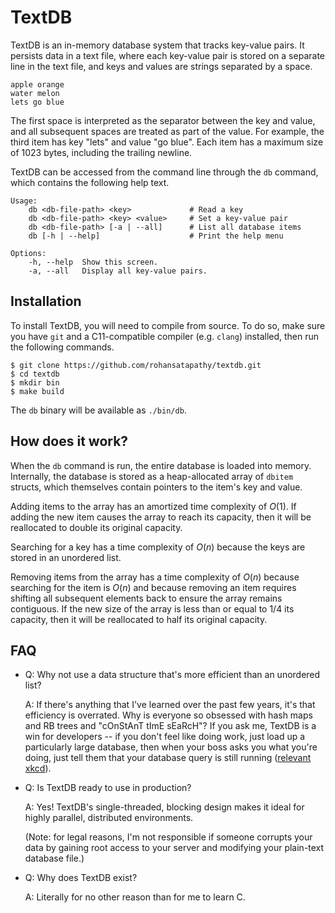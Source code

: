 # TextDB

TextDB is an in-memory database system that tracks key-value pairs. It persists
data in a text file, where each key-value pair is stored on a separate line 
in the text file, and keys and values are strings separated by a space. 

```
apple orange
water melon
lets go blue
```

The first space is interpreted as the separator between the key and value,
and all subsequent spaces are treated as part of the value. For example,
the third item has key "lets" and value "go blue". Each item has a maximum
size of 1023 bytes, including the trailing newline.

TextDB can be accessed from the command line through the `db` command, which
contains the following help text.

```
Usage:
    db <db-file-path> <key>             # Read a key
    db <db-file-path> <key> <value>     # Set a key-value pair
    db <db-file-path> [-a | --all]      # List all database items
    db [-h | --help]                    # Print the help menu

Options:
    -h, --help  Show this screen.
    -a, --all   Display all key-value pairs.
```

## Installation

To install TextDB, you will need to compile from source. To do so, make sure
you have `git` and a C11-compatible compiler (e.g. `clang`) installed, then run 
the following commands.

```console
$ git clone https://github.com/rohansatapathy/textdb.git
$ cd textdb
$ mkdir bin
$ make build
```

The `db` binary will be available as `./bin/db`.

## How does it work?

When the `db` command is run, the entire database is loaded into memory.
Internally, the database is stored as a heap-allocated array of `dbitem`
structs, which themselves contain pointers to the item's key and value.

Adding items to the array has an amortized time complexity of $O(1)$. If adding
the new item causes the array to reach its capacity, then it will be 
reallocated to double its original capacity.

Searching for a key has a time complexity of $O(n)$ because the keys are
stored in an unordered list.

Removing items from the array has a time complexity of $O(n)$ because searching 
for the item is $O(n)$ and because removing an item requires shifting all 
subsequent elements back to ensure the array remains contiguous. If the new 
size of the array is less than or equal to 1/4 its capacity, then it will be 
reallocated to half its original capacity. 

## FAQ

 - Q: Why not use a data structure that's more efficient than an unordered
   list?

   A: If there's anything that I've learned over the past few years, it's that
   efficiency is overrated. Why is everyone so obsessed with hash maps and
   RB trees and "cOnStAnT tImE sEaRcH"? If you ask me, TextDB is a win for
   developers -- if you don't feel like doing work, just load up a particularly
   large database, then when your boss asks you what you're doing, just tell
   them that your database query is still running ([relevant xkcd](https://xkcd.com/303/)).

 - Q: Is TextDB ready to use in production?

   A: Yes! TextDB's single-threaded, blocking design makes it ideal for highly 
   parallel, distributed environments. 

   (Note: for legal reasons, I'm not responsible if someone corrupts your data
   by gaining root access to your server and modifying your plain-text database
   file.)

 - Q: Why does TextDB exist?

   A: Literally for no other reason than for me to learn C.

 
